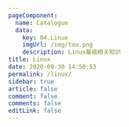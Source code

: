 ```yaml
---
pageComponent: 
  name: Catalogue
  data: 
    key: 04.Linux
    imgUrl: /img/tou.png
    description: Linux基础相关知识
title: Linux
date: 2020-09-30 14:50:53
permalink: /linux/
sidebar: true
article: false
comment: false
comments: false 
editLink: false
---
```

